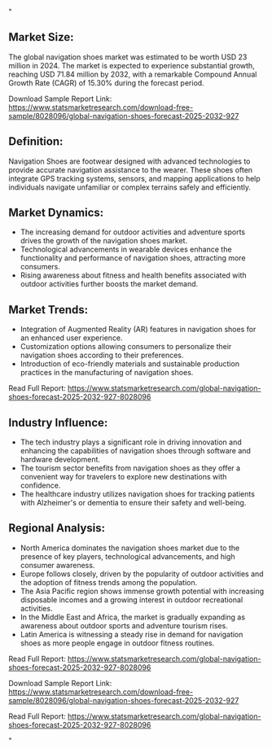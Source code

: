 "<h2>Market Size:</h2>
<p>The global navigation shoes market was estimated to be worth USD 23 million in 2024. The market is expected to experience substantial growth, reaching USD 71.84 million by 2032, with a remarkable Compound Annual Growth Rate (CAGR) of 15.30% during the forecast period.</p>
<p>Download Sample Report Link: <a href='https://www.statsmarketresearch.com/download-free-sample/8028096/global-navigation-shoes-forecast-2025-2032-927'>https://www.statsmarketresearch.com/download-free-sample/8028096/global-navigation-shoes-forecast-2025-2032-927</a></p>

<h2>Definition:</h2>
<p>Navigation Shoes are footwear designed with advanced technologies to provide accurate navigation assistance to the wearer. These shoes often integrate GPS tracking systems, sensors, and mapping applications to help individuals navigate unfamiliar or complex terrains safely and efficiently.</p>

<h2>Market Dynamics:</h2>
<ul>
  <li>The increasing demand for outdoor activities and adventure sports drives the growth of the navigation shoes market.</li>
  <li>Technological advancements in wearable devices enhance the functionality and performance of navigation shoes, attracting more consumers.</li>
  <li>Rising awareness about fitness and health benefits associated with outdoor activities further boosts the market demand.</li>
</ul>

<h2>Market Trends:</h2>
<ul>
  <li>Integration of Augmented Reality (AR) features in navigation shoes for an enhanced user experience.</li>
  <li>Customization options allowing consumers to personalize their navigation shoes according to their preferences.</li>
  <li>Introduction of eco-friendly materials and sustainable production practices in the manufacturing of navigation shoes.</li>
</ul>
<p>Read Full Report: <a href='https://www.statsmarketresearch.com/global-navigation-shoes-forecast-2025-2032-927-8028096'>https://www.statsmarketresearch.com/global-navigation-shoes-forecast-2025-2032-927-8028096</a></p>

<h2>Industry Influence:</h2>
<ul>
  <li>The tech industry plays a significant role in driving innovation and enhancing the capabilities of navigation shoes through software and hardware development.</li>
  <li>The tourism sector benefits from navigation shoes as they offer a convenient way for travelers to explore new destinations with confidence.</li>
  <li>The healthcare industry utilizes navigation shoes for tracking patients with Alzheimer's or dementia to ensure their safety and well-being.</li>
</ul>

<h2>Regional Analysis:</h2>
<ul>
  <li>North America dominates the navigation shoes market due to the presence of key players, technological advancements, and high consumer awareness.</li>
  <li>Europe follows closely, driven by the popularity of outdoor activities and the adoption of fitness trends among the population.</li>
  <li>The Asia Pacific region shows immense growth potential with increasing disposable incomes and a growing interest in outdoor recreational activities.</li>
  <li>In the Middle East and Africa, the market is gradually expanding as awareness about outdoor sports and adventure tourism rises.</li>
  <li>Latin America is witnessing a steady rise in demand for navigation shoes as more people engage in outdoor fitness routines.</li>
</ul>
<p>Read Full Report: <a href='https://www.statsmarketresearch.com/global-navigation-shoes-forecast-2025-2032-927-8028096'>https://www.statsmarketresearch.com/global-navigation-shoes-forecast-2025-2032-927-8028096</a></p>

<p>Download Sample Report Link: <a href='https://www.statsmarketresearch.com/download-free-sample/8028096/global-navigation-shoes-forecast-2025-2032-927'>https://www.statsmarketresearch.com/download-free-sample/8028096/global-navigation-shoes-forecast-2025-2032-927</a></p>
<p>Read Full Report: <a href='https://www.statsmarketresearch.com/global-navigation-shoes-forecast-2025-2032-927-8028096'>https://www.statsmarketresearch.com/global-navigation-shoes-forecast-2025-2032-927-8028096</a></p>"
